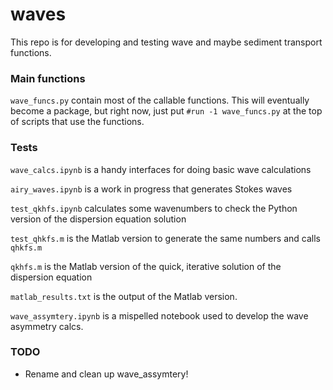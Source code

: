 # waves

This repo is for developing and testing wave and maybe sediment transport functions.

### Main functions
`wave_funcs.py` contain most of the callable functions. This will eventually become a package, but right now, just put
```#run -1 wave_funcs.py``` at the top of scripts that use the functions.

### Tests
```wave_calcs.ipynb``` is a handy interfaces for doing basic wave calculations

```airy_waves.ipynb``` is a work in progress that generates Stokes waves

```test_qkhfs.ipynb``` calculates some wavenumbers to check the Python version of the dispersion equation solution

```test_qhkfs.m``` is the Matlab version to generate the same numbers and calls `qhkfs.m`

```qkhfs.m``` is the Matlab version of the quick, iterative solution of the dispersion equation

```matlab_results.txt``` is the output of the Matlab version.

```wave_assymtery.ipynb``` is a mispelled notebook used to develop the wave asymmetry calcs.

### TODO

* Rename and clean up wave_assymtery!

